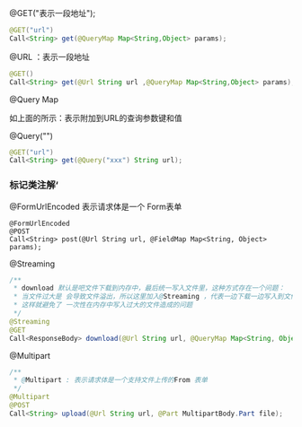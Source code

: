 @GET("表示一段地址");

```java
@GET("url")
Call<String> get(@QueryMap Map<String,Object> params);
```



@URL ：表示一段地址

```java
@GET()
Call<String> get(@Url String url ,@QueryMap Map<String,Object> params);
```

@Query Map

如上面的所示：表示附加到URL的查询参数键和值 

@Query("") 

```java
@GET("url")
Call<String> get(@Query("xxx") String url);
```



### 标记类注解‘

@FormUrlEncoded 表示请求体是一个 Form表单

```
@FormUrlEncoded
@POST
Call<String> post(@Url String url, @FieldMap Map<String, Object> params);
```

 @Streaming

```java
/**
 * download 默认是吧文件下载到内存中，最后统一写入文件里，这种方式存在一个问题：
 * 当文件过大是 会导致文件溢出，所以这里加入@Streaming ，代表一边下载一边写入到文件中
 * 这样就避免了 一次性在内存中写入过大的文件造成的问题
 */
@Streaming
@GET
Call<ResponseBody> download(@Url String url, @QueryMap Map<String, Object> params);
```

@Multipart

```java
/**
 * @Multipart : 表示请求体是一个支持文件上传的From 表单
 */
@Multipart
@POST
Call<String> upload(@Url String url, @Part MultipartBody.Part file);
```

